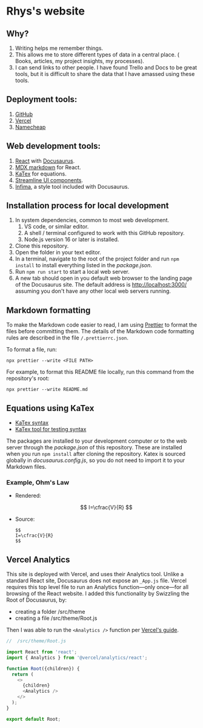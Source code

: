 # Rhys's website

## Why?

1. Writing helps me remember things.
2. This allows me to store different types of data in a central place. ( Books, articles, my project insights, my processes).
3. I can send links to other people.
   I have found Trello and Docs to be great tools, but it is difficult to share the data that I have amassed using these tools.

## Deployment tools:

1. [GitHub](https://github.com/)
2. [Vercel](https://vercel.com/)
3. [Namecheap](https://www.namecheap.com/)

## Web development tools:

1. [React](https://reactjs.org/) with [Docusaurus](https://docusaurus.io/docs).
2. [MDX markdown](https://mdxjs.com/) for React.
3. [KaTex](https://katex.org/) for equations.
4. [Streamline UI components](https://home.streamlinehq.com/).
5. [Infima](https://infima.dev), a style tool included with Docusaurus.

## Installation process for local development

1. In system dependencies, common to most web development.
   1. VS code, or similar editor.
   2. A shell / terminal configured to work with this GitHub repository.
   3. Node.js version 16 or later is installed.
2. Clone this repository.
3. Open the folder in your text editor.
4. In a terminal, navigate to the root of the project folder and run `npm install` to install everything listed in the _package.json_.
5. Run `npm run start` to start a local web server.
6. A new tab should open in you default web browser to the landing page of the Docusaurus site.
   The default address is <http://localhost:3000/> assuming you don't have any other local web servers running.

## Markdown formatting

To make the Markdown code easier to read, I am using [Prettier](https://prettier.io/) to format the files before committing them.
The details of the Markdown code formatting rules are described in the file `/.prettierrc.json`.

To format a file, run:

```
npx prettier --write <FILE PATH>
```

For example, to format this README file locally, run this command from the repository's root:

```
npx prettier --write README.md
```

## Equations using KaTex

- [KaTex syntax](https://katex.org/docs/supported.html)
- [KaTex tool for testing syntax](https://katex.org/)

The packages are installed to your development computer or to the web server through the _package.json_ of this repository.
These are installed when you run `npm install` after cloning the repository.
Katex is sourced globally in _docusaurus.config.js_, so you do not need to import it to your Markdown files.

### Example, Ohm's Law

- Rendered:

  $$
  I=\cfrac{V}{R}
  $$

- Source:
  ```
  $$
  I=\cfrac{V}{R}
  $$
  ```
## Vercel Analytics

This site is deployed with Vercel, and uses their Analytics tool.
Unlike a standard React site, Docusaurus does not expose an `_App.js` file.
Vercel requires this top level file to run an Analytics function—only once—for all browsing of the React website.
I added this functionality by Swizzling the Root of Docusaurus, by:

- creating a folder /src/theme
- creating a file /src/theme/Root.js

Then I was able to run the `<Analytics />` function per [Vercel's guide](https://vercel.com/docs/analytics/quickstart).

```javascript
//  /src/theme/Root.js

import React from 'react';
import { Analytics } from '@vercel/analytics/react';

function Root({children}) {
  return (
    <>
      {children}
      <Analytics />
    </>
  );
}

export default Root;

```
